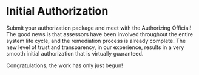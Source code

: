 # Initial Authorization

Submit your authorization package and meet with the Authorizing Official! The good news is that assessors have been involved throughout the entire system life cycle, and the remediation process is already complete. The new level of trust and transparency, in our experience, results in a very smooth initial authorization that is virtually guaranteed.

Congratulations, the work has only just begun!
